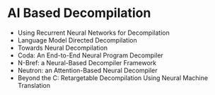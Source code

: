 # AI Based Decompilation

- Using Recurrent Neural Networks for Decompilation
- Language Model Directed Decompilation
- Towards Neural Decompilation
- Coda: An End-to-End Neural Program Decompiler
- N-Bref: a Neural-Based Decompiler Framework
- Neutron: an Attention-Based Neural Decompiler
- Beyond the C: Retargetable Decompilation Using Neural Machine Translation
